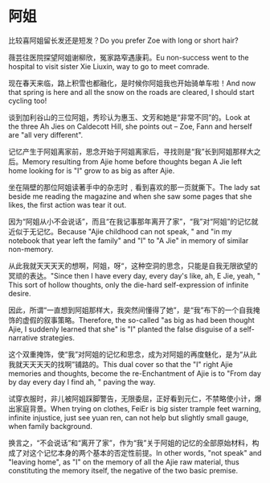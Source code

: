 # 阿姐

<p><span class="chinese">比较喜阿姐留长发还是短发？</span><span class="english">Do you prefer Zoe with long or short hair?</span></p>

<p><span class="chinese">薇芸往医院探望阿姐谢柳欣，冤家路窄遇康莉。</span><span class="english">Eu non-success went to the hospital to visit sister Xie Liuxin, way to go to meet comrade.</span></p>

<p><span class="chinese">现在春天来临，路上积雪也都融化，是时候你阿姐我也开始骑单车啦！</span><span class="english">And now that spring is here and all the snow on the roads are cleared, I should start cycling too!</span></p>

<p><span class="chinese">谈到加利谷山的三位阿姐，秀珍认为惠玉、文芳和她是“非常不同”的。</span><span class="english">Look at the three Ah Jies on Caldecott Hill, she points out – Zoe, Fann and herself are "all very different".</span></p>

<p><span class="chinese">记忆产生于阿姐离家前，思念开始于阿姐离家后，寻找则是“我”长到阿姐那样大之后。</span><span class="english">Memory resulting from Ajie home before thoughts began A Jie left home looking for is "I" grow to as big as after Ajie.</span></p>

<p><span class="chinese">坐在隔壁的那位阿姐读著手中的杂志时﹐看到喜欢的那一页就撕下。</span><span class="english">The lady sat beside me reading the magazine and when she saw some pages that she likes, the first action was tear it out.</span></p>

<p><span class="chinese">因为“阿姐从小不会说话”，而且“在我记事那年离开了家”，“我”对“阿姐”的记忆就近似于无记忆。</span><span class="english">Because "Ajie childhood can not speak, " and "in my notebook that year left the family" and "I" to "A Jie" in memory of similar non-memory.</span></p>

<p><span class="chinese">从此我就天天天天的想啊，阿姐，呀“，这种空洞的思念，只能是自我无限欲望的冥顽的表达。</span><span class="english">"Since then I have every day, every day's like, ah, E Jie, yeah, " This sort of hollow thoughts, only the die-hard self-expression of infinite desire.</span></p>

<p><span class="chinese">因此，所谓“一直想到阿姐那样大，我突然间懂得了她”，是“我”布下的一个自我掩饰的虚假的叙事策略。</span><span class="english">Therefore, the so-called "as big as had been thought Ajie, I suddenly learned that she" is "I" planted the false disguise of a self-narrative strategies.</span></p>

<p><span class="chinese">这个双重掩饰，使“我”对阿姐的记忆和思念，成为对阿姐的再度魅化，是为“从此我就天天天天的找啊”铺路的。</span><span class="english">This dual cover so that the "I" right Ajie memories and thoughts, become the re-Enchantment of Ajie is to "From day by day every day I find ah, " paving the way.</span></p>

<p><span class="chinese">试穿衣服时，非儿被阿姐踩脚警告，无限委屈，正好看到元仁，不禁略使小计，爆出家庭背景。</span><span class="english">When trying on clothes, FeiEr is big sister trample feet warning, infinite injustice, just see yuan ren, can not help but slightly small gauge, when family background.</span></p>

<p><span class="chinese">换言之，“不会说话”和“离开了家”，作为“我”关于阿姐的记忆的全部原始材料，构成了对这个记忆本身的两个基本的否定性前提。</span><span class="english">In other words, "not speak" and "leaving home", as "I" on the memory of all the Ajie raw material, thus constituting the memory itself, the negative of the two basic premise.</span></p>

